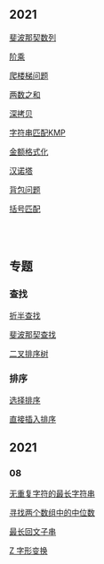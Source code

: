 

## 2021

[斐波那契数列](./202103/FibonacciSequence.js)

[阶乘](./202103/Factorial.js)

[爬楼梯问题](./202103/climbStairs.js)

[两数之和](./202103/twoSum.js)

[深拷贝](./202103/deepCopy.js)

[字符串匹配KMP](./202103/kmp.js)

[金额格式化](./202103/fmtMoney.js)

[汉诺塔](./202103/TowerofHanoi.js)

[背包问题](./202103/knapstack.js)

[括号匹配](./202103/bracketMatch.js)


<br>
<br>


## 专题

### 查找

[折半查找](./202103/searchHalf.js)


[斐波那契查找](./202103/searchFibonacci.js)

[二叉排序树](./202103/searchBST.js)


### 排序

[选择排序](./202103/selectSort.js)

[直接插入排序](./202103/insertSort.js)



## 2021 


### 08

[无重复字符的最长字符串](./202108/lengthOfLongestSubstring.js)

[寻找两个数组中的中位数](./202108/findMedianSortedArrays.js)

[最长回文子串](./202108/longestPalindrome.js)

[Z 字形变换](./202108/convert.js)



